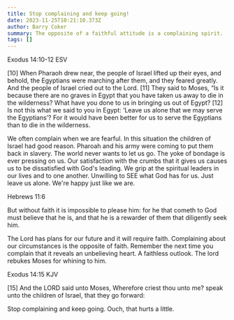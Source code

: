 ```yaml
---
title: Stop complaining and keep going!
date: 2023-11-25T10:21:10.373Z
author: Barry Coker
summary: The opposite of a faithful attitude is a complaining spirit.
tags: []
---
```

Exodus‬ ‭14:10‭-‬12‬ ‭ESV‬‬

\[10] When Pharaoh drew near, the people of Israel lifted up their eyes, and behold, the Egyptians were marching after them, and they feared greatly. And the people of Israel cried out to the Lord. \[11] They said to Moses, “Is it because there are no graves in Egypt that you have taken us away to die in the wilderness? What have you done to us in bringing us out of Egypt? \[12] Is not this what we said to you in Egypt: ‘Leave us alone that we may serve the Egyptians’? For it would have been better for us to serve the Egyptians than to die in the wilderness. 

We often complain when we are fearful. In this situation the children of Israel had good reason. Pharoah and his army were coming to put them back in slavery. The world never wants to let us go. The yoke of bondage is ever pressing on us. Our satisfaction with the crumbs that it gives us causes us to be dissatisfied with God's leading. We grip at the spiritual leaders in our lives and to one another. Unwilling to SEE what God has for us. Just leave us alone. We're happy just like we are. ‭‭

Hebrews‬ ‭11:6‬ 

But without faith it is impossible to please him: for he that cometh to God must believe that he is, and that he is a rewarder of them that diligently seek him.

The Lord has plans for our future and it will require faith. Complaining about our circumstances is the opposite of faith. Remember the next time you complain that it reveals an unbelieving heart. A faithless outlook. The lord rebukes Moses for whining to him. 

 ‭‭Exodus‬ ‭14:15‬ ‭KJV‬‬

\[15] And the LORD said unto Moses, Wherefore criest thou unto me? speak unto the children of Israel, that they go forward: 

Stop complaining and keep going. Ouch, that hurts a little.